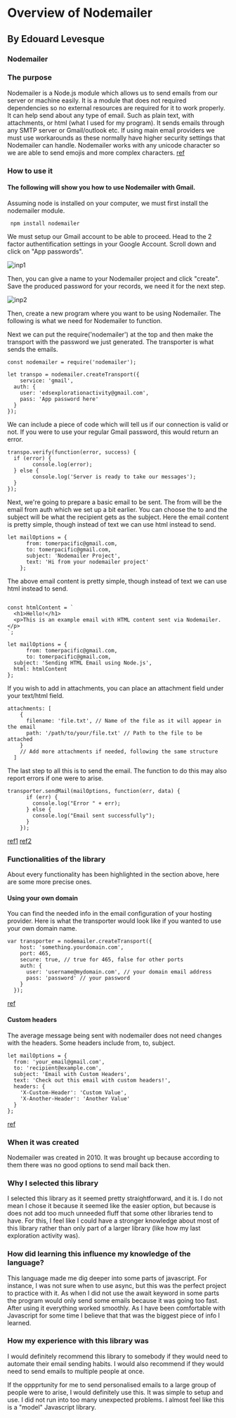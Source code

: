 # Overview of Nodemailer
## By Edouard Levesque

### Nodemailer
### The purpose

Nodemailer is a Node.js module which allows us to send emails from our server or machine easily. It is a module that does not required dependencies so no external resources are required for it to work properly. It can help send about any type of email. Such as plain text, with attachments, or html (what I used for my program). It sends emails through any SMTP server or Gmail/outlook etc. If using main email providers we must use workarounds as these normally have higher security settings that Nodemailer can handle. Nodemailer works with any unicode character so we are able to send emojis and more complex characters. [ref](https://www.turing.com/kb/comprehensive-guide-to-sending-an-email-using-nodemailer)

### How to use it
#### The following will show you how to use Nodemailer with Gmail.

Assuming node is installed on your computer, we must first install the nodemailer module.
```console
 npm install nodemailer
```

We must setup our Gmail account to be able to proceed. Head to the 2 factor authentification settings in your Google Account. Scroll down and click on "App passwords".

![inp1](https://github.com/CS2613-FA23/explorationactivity2-edouardlev/blob/main/app-password-preview.jpg?raw=true)

Then, you can give a name to your Nodemailer project and click "create". Save the produced password for your records, we need it for the next step.

![inp2](https://github.com/CS2613-FA23/explorationactivity2-edouardlev/blob/main/creat-app-pw.jpg?raw=true)


Then, create a new program where you want to be using Nodemailer. The following is what we need for Nodemailer to function.

Next we can put the require('nodemailer') at the top and then make the transport with the password we just generated. The transporter is what sends the emails.

```console
const nodemailer = require('nodemailer');

let transpo = nodemailer.createTransport({
    service: 'gmail',
  auth: {
    user: 'edsexplorationactivity@gmail.com', 
    pass: 'App password here'
  }
});
```

We can include a piece of code which will tell us if our connection is valid or not. If you were to use your regular Gmail password, this would return an error.

```console
transpo.verify(function(error, success) {
  if (error) {
        console.log(error);
  } else {
        console.log('Server is ready to take our messages');
  }
});
```

Next, we're going to prepare a basic email to be sent. The from will be the email from auth which we set up a bit earlier. You can choose the to and the subject will be what the recipient gets as the subject. Here the email content is pretty simple, though instead of text we can use html instead to send. 

```console
let mailOptions = {
      from: tomerpacific@gmail.com,
      to: tomerpacific@gmail.com,
      subject: 'Nodemailer Project',
      text: 'Hi from your nodemailer project'
    };
```

The above email content is pretty simple, though instead of text we can use html instead to send. 

```console

const htmlContent = `
  <h1>Hello!</h1>
  <p>This is an example email with HTML content sent via Nodemailer.</p>
`;

let mailOptions = {
      from: tomerpacific@gmail.com,
      to: tomerpacific@gmail.com,
  subject: 'Sending HTML Email using Node.js',
  html: htmlContent
};
```

If you wish to add in attachments, you can place an attachment field under your text/html field.

```console
attachments: [
    {
      filename: 'file.txt', // Name of the file as it will appear in the email
      path: '/path/to/your/file.txt' // Path to the file to be attached
    }
    // Add more attachments if needed, following the same structure
  ]
```

The last step to all this is to send the email. The function to do this may also report errors if one were to arise.

```console
transporter.sendMail(mailOptions, function(err, data) {
      if (err) {
        console.log("Error " + err);
      } else {
        console.log("Email sent successfully");
      }
    });
```


[ref1](https://www.freecodecamp.org/news/use-nodemailer-to-send-emails-from-your-node-js-server/)
[ref2](https://mailtrap.io/blog/sending-emails-with-nodemailer/)

### Functionalities of the library

About every functionality has been highlighted in the section above, here are some more precise ones.

#### Using your own domain

You can find the 
needed info in the email configuration of your hosting provider. Here is what the transporter would look like if you wanted to use your own domain name.

```console
var transporter = nodemailer.createTransport({
    host: 'something.yourdomain.com',
    port: 465,
    secure: true, // true for 465, false for other ports
    auth: {
      user: 'username@mydomain.com', // your domain email address
      pass: 'password' // your password
    }
  });

```
[ref](https://stackoverflow.com/questions/49870196/how-to-define-custom-domain-email-in-nodemailer)

#### Custom headers

The average message being sent with nodemailer does not need changes with the headers. Some headers include from, to, subject.

```console
let mailOptions = {
  from: 'your_email@gmail.com',
  to: 'recipient@example.com',
  subject: 'Email with Custom Headers',
  text: 'Check out this email with custom headers!',
  headers: {
    'X-Custom-Header': 'Custom Value',
    'X-Another-Header': 'Another Value'
  }
};
```
[ref](https://nodemailer.com/message/custom-headers/)

### When it was created

Nodemailer was created in 2010. It was brought up because according to them there was no good options to send mail back then.

### Why I selected this library

I selected this library as it seemed pretty straightforward, and it is. I do not mean I chose it because it seemed like the easier option, but because is does not add too much unneeded fluff that some other libraries tend to have. For this, I feel like I could have a stronger knowledge about most of this library rather than only part of a larger library (like how my last exploration activity was).

### How did learning this influence my knowledge of the language?

This language made me dig deeper into some parts of javascript. For instance, I was not sure when to use async, but this was the perfect project to practice with it. As when I did not use the await keyword in some parts the program would only send some emails because it was going too fast. After using it everything worked smoothly. As I have been comfortable with Javascript for some time I believe that that was the biggest piece of info I learned.


### How my experience with this library was

I would definitely recommend this library to somebody if they would need to automate their email sending habits. I would also recommend if they would need to send emails to multiple people at once.

If the oppprtunity for me to send personalised emails to a large group of people were to arise, I would definitely use this. It was simple to setup and use. I did not run into too many unexpected problems. I almost feel like this is a "model" Javascript library.








